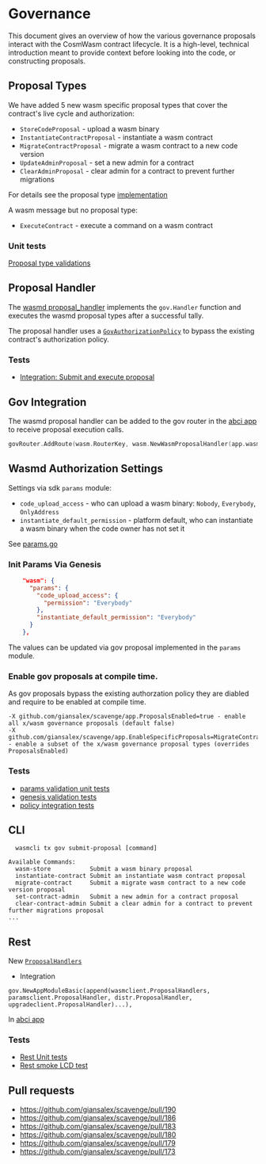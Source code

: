 # Governance

This document gives an overview of how the various governance
proposals interact with the CosmWasm contract lifecycle. It is
a high-level, technical introduction meant to provide context before
looking into the code, or constructing proposals. 

## Proposal Types
We have added 5 new wasm specific proposal types that cover the contract's live cycle and authorization:
 
* `StoreCodeProposal` - upload a wasm binary
* `InstantiateContractProposal` - instantiate a wasm contract
* `MigrateContractProposal` - migrate a wasm contract to a new code version
* `UpdateAdminProposal` - set a new admin for a contract
* `ClearAdminProposal` - clear admin for a contract to prevent further migrations

For details see the proposal type [implementation](https://github.com/giansalex/scavenge/blob/master/x/wasm/internal/types/proposal.go)

A wasm message but no proposal type: 
* `ExecuteContract` - execute a command on a wasm contract

### Unit tests
[Proposal type validations](https://github.com/giansalex/scavenge/blob/master/x/wasm/internal/types/proposal_test.go)

## Proposal Handler
The [wasmd proposal_handler](https://github.com/giansalex/scavenge/blob/master/x/wasm/internal/keeper/proposal_handler.go) implements the `gov.Handler` function
and executes the wasmd proposal types after a successful tally.
 
The proposal handler uses a [`GovAuthorizationPolicy`](https://github.com/giansalex/scavenge/blob/master/x/wasm/internal/keeper/authz_policy.go#L29) to bypass the existing contract's authorization policy.

### Tests
* [Integration: Submit and execute proposal](https://github.com/giansalex/scavenge/blob/master/x/wasm/internal/keeper/proposal_integration_test.go)

## Gov Integration
The wasmd proposal handler can be added to the gov router in the [abci app](https://github.com/giansalex/scavenge/blob/master/app/app.go#L306)
to receive proposal execution calls. 
```go
govRouter.AddRoute(wasm.RouterKey, wasm.NewWasmProposalHandler(app.wasmKeeper, enabledProposals))
```

## Wasmd Authorization Settings

Settings via sdk `params` module: 
- `code_upload_access` - who can upload a wasm binary: `Nobody`, `Everybody`, `OnlyAddress`
- `instantiate_default_permission` - platform default, who can instantiate a wasm binary when the code owner has not set it 

See [params.go](https://github.com/giansalex/scavenge/blob/master/x/wasm/internal/types/params.go)

### Init Params Via Genesis 

```json
    "wasm": {
      "params": {
        "code_upload_access": {
          "permission": "Everybody"
        },
        "instantiate_default_permission": "Everybody"
      }
    },
```

The values can be updated via gov proposal implemented in the `params` module.

### Enable gov proposals at **compile time**. 
As gov proposals bypass the existing authorzation policy they are diabled and require to be enabled at compile time. 
```
-X github.com/giansalex/scavenge/app.ProposalsEnabled=true - enable all x/wasm governance proposals (default false)
-X github.com/giansalex/scavenge/app.EnableSpecificProposals=MigrateContract,UpdateAdmin,ClearAdmin - enable a subset of the x/wasm governance proposal types (overrides ProposalsEnabled)
```

### Tests
* [params validation unit tests](https://github.com/giansalex/scavenge/blob/master/x/wasm/internal/types/params_test.go)
* [genesis validation tests](https://github.com/giansalex/scavenge/blob/master/x/wasm/internal/types/genesis_test.go)
* [policy integration tests](https://github.com/giansalex/scavenge/blob/master/x/wasm/internal/keeper/keeper_test.go)

## CLI

```shell script
  wasmcli tx gov submit-proposal [command]

Available Commands:
  wasm-store           Submit a wasm binary proposal
  instantiate-contract Submit an instantiate wasm contract proposal
  migrate-contract     Submit a migrate wasm contract to a new code version proposal
  set-contract-admin   Submit a new admin for a contract proposal
  clear-contract-admin Submit a clear admin for a contract to prevent further migrations proposal
...
```
## Rest
New [`ProposalHandlers`](https://github.com/giansalex/scavenge/blob/master/x/wasm/client/proposal_handler.go)

* Integration
```shell script
gov.NewAppModuleBasic(append(wasmclient.ProposalHandlers, paramsclient.ProposalHandler, distr.ProposalHandler, upgradeclient.ProposalHandler)...),
```
In [abci app](https://github.com/giansalex/scavenge/blob/master/app/app.go#L109)

### Tests
* [Rest Unit tests](https://github.com/giansalex/scavenge/blob/master/x/wasm/client/proposal_handler_test.go)
* [Rest smoke LCD test](https://github.com/giansalex/scavenge/blob/master/lcd_test/wasm_test.go)



## Pull requests
* https://github.com/giansalex/scavenge/pull/190
* https://github.com/giansalex/scavenge/pull/186
* https://github.com/giansalex/scavenge/pull/183
* https://github.com/giansalex/scavenge/pull/180
* https://github.com/giansalex/scavenge/pull/179
* https://github.com/giansalex/scavenge/pull/173
